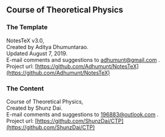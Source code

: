 ## Course of Theoretical Physics

### The Template
NotesTeX v3.0,  
Created by Aditya Dhumuntarao.   
Updated August 7, 2019.  
E-mail comments and suggestions to adhumunt@gmail.com .  
Project url: [https://github.com/Adhumunt/NotesTeX](https://github.com/Adhumunt/NotesTeX)

### The Content
Course of Theoretical Physics,  
Created by Shunz Dai.    
E-mail comments and suggestions to 196883@outlook.com .  
Project url: [https://github.com/ShunzDai/CTP](https://github.com/ShunzDai/CTP) 



